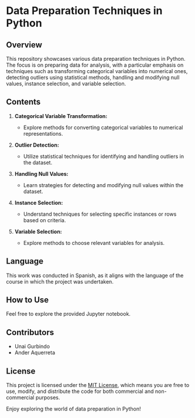 # Data Preparation Techniques in Python

## Overview
This repository showcases various data preparation techniques in Python. The focus is on preparing data for analysis, with a particular emphasis on techniques such as transforming categorical variables into numerical ones, detecting outliers using statistical methods, handling and modifying null values, instance selection, and variable selection.

## Contents
1. **Categorical Variable Transformation:**
   - Explore methods for converting categorical variables to numerical representations.

2. **Outlier Detection:**
   - Utilize statistical techniques for identifying and handling outliers in the dataset.

3. **Handling Null Values:**
   - Learn strategies for detecting and modifying null values within the dataset.

4. **Instance Selection:**
   - Understand techniques for selecting specific instances or rows based on criteria.

5. **Variable Selection:**
   - Explore methods to choose relevant variables for analysis.

## Language
This work was conducted in Spanish, as it aligns with the language of the course in which the project was undertaken.

## How to Use
Feel free to explore the provided Jupyter notebook.

## Contributors
- Unai Gurbindo
- Ander Aquerreta

## License
This project is licensed under the [MIT License](LICENSE), which means you are free to use, modify, and distribute the code for both commercial and non-commercial purposes.

Enjoy exploring the world of data preparation in Python!
